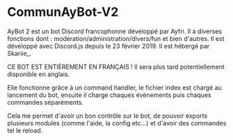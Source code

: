 # CommunAyBot-V2

AyBot 2 est un bot Discord francophonne développé par Ayfri. 
Il a diverses fonctions dont : modération/administration/divers/fun et bien d'autres.
Il est développé avec Discord.js depuis le 23 février 2019.
Il est hébergé par Skariie_.

CE BOT EST ENTIÈREMENT EN FRANÇAIS !
Il sera plus tard potentiellement disponible en anglais.

Elle fonctionne grâce à un command handler, le fichier index est chargé au lancement du bot, ensuite il charge chaques évènements puis chaques commandes séparéments.

Cela me permet d'avoir un bon contrôle sur le bot, de pouvoir exports plusieurs modules (comme l'aide, la config etc...) et d'avoir des commandes tel le reload.
